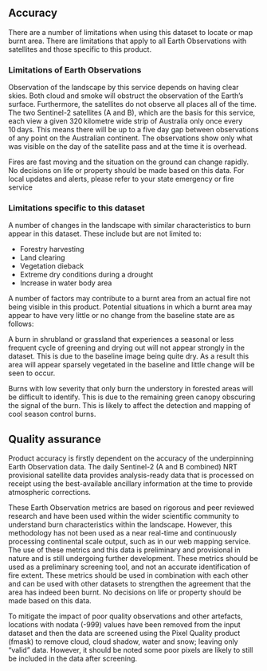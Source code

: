 ## Accuracy

There are a number of limitations when using this dataset to locate or map burnt area. There are limitations that apply to all Earth Observations with satellites and those specific to this product. 

### Limitations of Earth Observations 

Observation of the landscape by this service depends on having clear skies. Both cloud and smoke will obstruct the observation of the Earth’s surface. Furthermore, the satellites do not observe all places all of the time. The two Sentinel-2 satellites (A and B), which are the basis for this service, each view a given 320 kilometre wide strip of Australia only once every 10 days. This means there will be up to a five day gap between observations of any point on the Australian continent. The observations show only what was visible on the day of the satellite pass and at the time it is overhead.  

Fires are fast moving and the situation on the ground can change rapidly. No decisions on life or property should be made based on this data. For local updates and alerts, please refer to your state emergency or fire service 

### Limitations specific to this dataset  

A number of changes in the landscape with similar characteristics to burn appear in this dataset. These include but are not limited to:
* Forestry harvesting 
* Land clearing 
* Vegetation dieback  
* Extreme dry conditions during a drought 
* Increase in water body area 

A number of factors may contribute to a burnt area from an actual fire not being visible in this product. Potential situations in which a burnt area may appear to have very little or no change from the baseline state are as follows: 

A burn in shrubland or grassland that experiences a seasonal or less frequent cycle of greening and drying out will not appear strongly in the dataset. This is due to the baseline image being quite dry. As a result this area will appear sparsely vegetated in the baseline and little change will be seen to occur. 

Burns with low severity that only burn the understory in forested areas will be difficult to identify. This is due to the remaining green canopy obscuring the signal of the burn. This is likely to affect the detection and mapping of cool season control burns.

## Quality assurance

Product accuracy is firstly dependent on the accuracy of the underpinning Earth Observation data. The daily Sentinel-2 (A and B combined) NRT provisional satellite data provides analysis-ready data that is processed on receipt using the best-available ancillary information at the time to provide atmospheric corrections. 

These Earth Observation metrics are based on rigorous and peer reviewed research and have been used within the wider scientific community to understand burn characteristics within the landscape. However, this methodology has not been used as a near real-time and continuously processing continental scale output, such as in our web mapping service. The use of these metrics and this data is preliminary and provisional in nature and is still undergoing further development. These metrics should be used as a preliminary screening tool, and not an accurate identification of fire extent. These metrics should be used in combination with each other and can be used with other datasets to strengthen the agreement that the area has indeed been burnt. No decisions on life or property should be made based on this data. 

To mitigate the impact of poor quality observations and other artefacts, locations with nodata (-999) values have been removed from the input dataset and then the data are screened using the Pixel Quality product (fmask) to remove cloud, cloud shadow, water and snow; leaving only “valid” data. However, it should be noted some poor pixels are likely to still be included in the data after screening.

